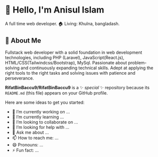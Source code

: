 # 👋 Hello, I'm Anisul Islam
A full time web developer.
🏠 Living: Khulna, bangladash.
## 💫 About Me
Fullstack web developer with a solid foundation in web development technologies, including PHP (Laravel), JavaScript(React.js), HTML/CSS(Tailwindcss/Bootstrap), MySql. Passionate about problem-solving and continuously expanding technical skills. Adept at applying the right tools to the right tasks and solving issues with patience and perseverance.

**RifatBinBaccu9/RifatBinBaccu9** is a ✨ _special_ ✨ repository because its `README.md` (this file) appears on your GitHub profile.

Here are some ideas to get you started:

- 🔭 I’m currently working on ...
- 🌱 I’m currently learning ...
- 👯 I’m looking to collaborate on ...
- 🤔 I’m looking for help with ...
- 💬 Ask me about ...
- 📫 How to reach me: ...
- 😄 Pronouns: ...
- ⚡ Fun fact: ...
  
